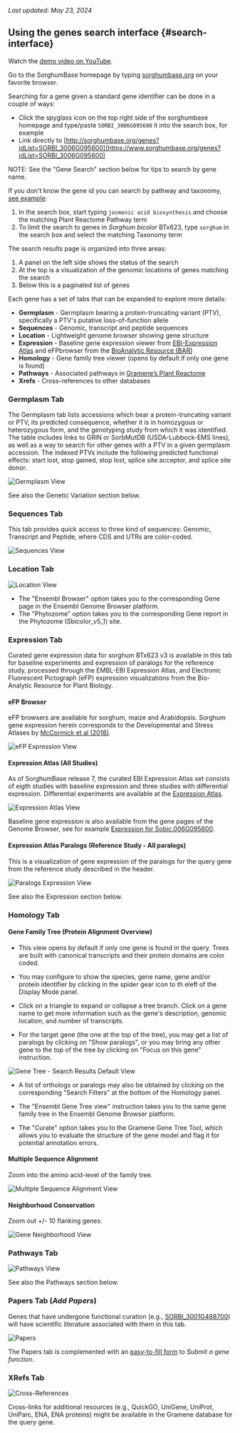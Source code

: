 _Last updated: May 23, 2024_

## Using the genes search interface {#search-interface}

Watch the [demo video on YouTube](https://www.youtube.com/watch?v=nnAEnA9qTMY&t=2s).

Go to the SorghumBase homepage by typing [sorghumbase.org](https://www.sorghumbase.org) on your favorite browser.

Searching for a gene given a standard gene identifier can be done in a couple of ways:
- Click the spyglass icon on the top right side of the sorghumbase homepage and type/paste `SORBI_3006G095600` it into the search box, for example
- Link directly to [http://sorghumbase.org/genes?idList=SORBI_3006G095600](https://www.sorghumbase.org/genes?idList=SORBI_3006G095600)

NOTE: See the "Gene Search" section below for tips to search by gene name.

If you don't know the gene id you can search by pathway and taxonomy, [see example](https://www.sorghumbase.org/genes?filters={%22status%22:%22init%22,%22operation%22:%22AND%22,%22negate%22:false,%22marked%22:false,%22leftIdx%22:0,%22rightIdx%22:5,%22children%22:[{%22fq_field%22:%22pathways__ancestors%22,%22fq_value%22:%221119332%22,%22name%22:%22Jasmonic%20acid%20biosynthesis%22,%22category%22:%22Plant%20Reactome%20Pathway%22,%22leftIdx%22:1,%22rightIdx%22:2,%22negate%22:false,%22showMenu%22:false,%22marked%22:false},{%22fq_field%22:%22taxonomy__ancestors%22,%22fq_value%22:%224558%22,%22name%22:%22Sorghum%20BTx623%22,%22category%22:%22Taxonomy%22,%22leftIdx%22:3,%22rightIdx%22:4,%22negate%22:false,%22showMenu%22:false,%22marked%22:true}],%22showMarked%22:true,%22showMenu%22:false,%22moveCopyMode%22:%22%22,%22searchOffset%22:0,%22rows%22:20}&genomes=):

1. In the search box, start typing `jasmonic acid biosynthesis` and choose the matching Plant Reactome Pathway term
2. To limit the search to genes in *Sorghum bicolor* BTx623, type `sorghum` in the search box and select the matching Taxonomy term

The search results page is organized into three areas:

1. A panel on the left side shows the status of the search
2. At the top is a visualization of the genomic locations of genes matching the search
3. Below this is a paginated list of genes

Each gene has a set of tabs that can be expanded to explore more details:

- **Germplasm** - Germplasm bearing a protein-truncating variant (PTV), specifically a PTV's putative loss-of-function allele
- **Sequences** - Genomic, transcript and peptide sequences
- **Location** - Lightweight genome browser showing gene structure
- **Expression** - Baseline gene expression viewer from [EBI-Expression Atlas](https://www.ebi.ac.uk/gxa) and eFPbrowser from the [BioAnalytic Resource (BAR)](http://bar.utoronto.ca/)
- **Homology** - Gene family tree viewer (opens by default if only one gene is found)
- **Pathways** - Associated pathways in [Gramene’s Plant Reactome](https://plantreactome.gramene.org)
- **Xrefs** - Cross-references to other databases


### Germplasm Tab

The Germplasm tab lists accessions which bear a protein-truncating variant  or PTV, its predicted consequence, whether it is in homozygous or heterozygous form, and the genotyping study from which it was identified. The table includes links to GRIN or SorbMutDB (USDA-Lubbock-EMS lines), as well as a way to search for other genes with a PTV in a given germplasm accession. The indexed PTVs include the following predicted functional effects: start lost, stop gained, stop lost, splice site acceptor, and splice site donor.

![Germplasm View](images/germplasm_search.png)

See also the Genetic Variation section below.


### Sequences Tab

This tab provides quick access to three kind of sequences: Genomic, Transcript and Peptide, where CDS and UTRs are color-coded.

![Sequences View](images/sequences_search.png)


### Location Tab

![Location View](images/location_search.png)

- The "Ensembl Browser" option takes you to the corresponding Gene page in the Ensembl Genome Browser platform.
- The "Phytozome" option takes you to the corresponding Gene report in the Phytozome (Sbicolor_v5_1) site. 

### Expression Tab

Curated gene expression data for sorghum BTx623 v3 is available in this tab for baseline experiments and expression of paralogs for the reference study, processed through the EMBL-EBI Expression Atlas, and Electronic Fluorescent Pictograph (eFP) expression visualizations from the Bio-Analytic Resource for Plant Biology.


#### eFP Browser

eFP browsers are available for sorghum, maize and Arabidopsis. Sorghum gene expression herein corresponds to the Developmental and Stress Atlases by [McCormick et al (2018)](https://www.sorghumbase.org/paper/23714).

![eFP Expression View](images/efp_search.png)


#### Expression Atlas (All Studies)

As of SorghumBase release 7, the curated EBI Expression Atlas set consists of eigth studies with baseline expression and three studies with differential expression. Differential experiments are available at the [Expression Atlas](https://www.ebi.ac.uk/gxa/plant/experiments). 

![Expression Atlas View](images/expression_search.png)

Baseline gene expression is also available from the gene pages of the Genome Browser, see for example [Expression for Sobic.006G095600](https://ensembl.sorghumbase.org/Sorghum_bicolor/Gene/ExpressionAtlas?g=SORBI_3006G095600;r=6:46566240-46571064). 


#### Expression Atlas Paralogs (Reference Study - All paralogs)

This is a visualization of gene expression of the paralogs for the query gene from the reference study described in the header.

![Paralogs Expression View](images/paralogs_search.png)


See also the Expression section below.


### Homology Tab

#### Gene Family Tree (Protein Alignment Overview)

- This view opens by default if only one gene is found in the query. Trees are built with canonical transcripts and their protein domains are color coded. 

- You may configure to show the species, gene name, gene and/or protein identifier by clicking in the spider gear icon to th eleft of the Display Mode panel. 

- Click on a triangle to expand or collapse a tree branch. Click on a gene name to get more information such as the gene's description, genomic location, and number of transcripts. 

- For the target gene (the one at the top of the tree), you may get a list of paralogs by clicking on "Show paralogs", or you may bring any other gene to the top of the tree by clicking on "Focus on this gene" instruction. 

![Gene Tree - Search Results Default View](images/default_search_tree.png)

- A list of orthologs or paralogs may also be obtained by clicking on the corresponding "Search Filters" at the bottom of the Homology panel. 

- The "Ensembl Gene Tree view" instruction takes you to the same gene family tree in the Ensembl Genome Browser platform. 

- The "Curate" option takes you to the Gramene Gene Tree Tool, which allows you to evaluate the structure of the gene model and flag it for potential annotation errors.


#### Multiple Sequence Alignment

Zoom into the amino acid-level of the family tree.

![Multiple Sequence Alignment View](images/aa_alignment_search.png)

 
#### Neighborhood Conservation

Zoom out +/- 10 flanking genes.

![Gene Neighborhood View](images/gene_neighborhood_search.png)


### Pathways Tab


![Pathways View](images/pathways_search.png)

See also the Pathways section below.


### Papers Tab (_Add Papers_)

Genes that have undergone functional curation (e.g., [SORBI_3001G488700](http://sorghumbase.org/genes?idList=SORBI_3001G488700)) will have scientific literature associated with them in this tab. 

![Papers](images/papers_search.png)

The Papers tab is complemented with an [easy-to-fill form](https://docs.google.com/forms/d/e/1FAIpQLSey-xPyTysdd9c2phXT6kcbjEDeCppG4dLG7LjZCeLpx_KGog/viewform) to _Submit a gene function_. 


### XRefs Tab

![Cross-References](images/xrefs_search.png)

Cross-links for additional resources (e.g., QuickGO, UniGene, UniProt, UniParc, ENA, ENA proteins) might be available in the Gramene database for the query gene.
